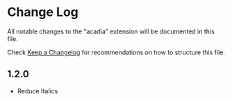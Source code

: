 # Change Log
All notable changes to the "acadia" extension will be documented in this file.

Check [Keep a Changelog](http://keepachangelog.com/) for recommendations on how to structure this file.

## 1.2.0
- Reduce Italics
